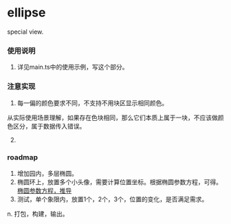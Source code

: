 # ellipse
special view.

### 使用说明

1. 详见main.ts中的使用示例，写这个部分。

### 注意实现
1. 每一偏的颜色要求不同，不支持不用块区显示相同颜色。

从实际使用场景理解，如果存在色块相同，那么它们本质上属于一块，不应该做颜色区分，属于数据传入错误。

2.

### roadmap
1. 增加园内，多层椭圆。
2. 椭圆环上，放置多个小头像，需要计算位置坐标。根据椭圆参数方程，可得。
[椭圆参数方程，推导](https://jingyan.baidu.com/article/22a299b5c193a99e19376abe.html)
3. 测试，单个象限内，放置1个，2个，3个，位置的变化，是否满足需求。

n. 打包，构建，输出。